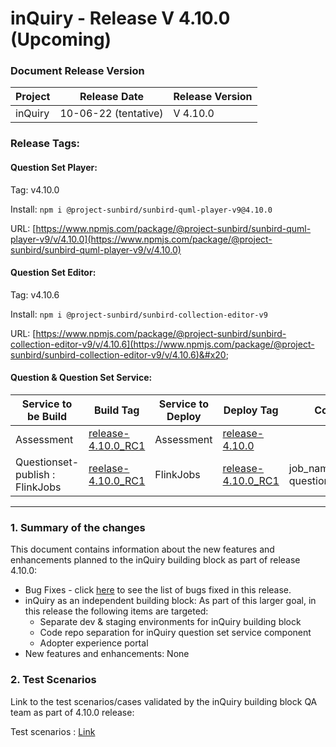 # inQuiry - Release V 4.10.0 (Upcoming)

### Document Release Version

| Project | Release Date         | Release Version |
| ------- | -------------------- | --------------- |
| inQuiry | 10-06-22 (tentative) | V 4.10.0        |

### Release Tags:

#### Question Set Player:

Tag: v4.10.0

Install: `npm i @project-sunbird/sunbird-quml-player-v9@4.10.0`

URL: [https://www.npmjs.com/package/@project-sunbird/sunbird-quml-player-v9/v/4.10.0](https://www.npmjs.com/package/@project-sunbird/sunbird-quml-player-v9/v/4.10.0)

#### Question Set Editor:

Tag: v4.10.6

Install: `npm i @project-sunbird/sunbird-collection-editor-v9`

URL: [https://www.npmjs.com/package/@project-sunbird/sunbird-collection-editor-v9/v/4.10.6](https://www.npmjs.com/package/@project-sunbird/sunbird-collection-editor-v9/v/4.10.6)&#x20;

#### Question & Question Set Service:

| Service to be Build             | Build Tag                                                                                                          | Service to Deploy | Deploy Tag                                                                                                           | Comments                                    |
| ------------------------------- | ------------------------------------------------------------------------------------------------------------------ | ----------------- | -------------------------------------------------------------------------------------------------------------------- | ------------------------------------------- |
| Assessment                      | [release-4.10.0\_RC1](https://github.com/project-sunbird/knowledge-platform/releases/tag/release-4.10.0\_RC1)      | Assessment        | [release-4.10.0](https://github.com/project-sunbird/sunbird-devops/tree/release-4.10.0)                              |                                             |
| Questionset-publish : FlinkJobs | [reelase-4.10.0\_RC1](https://github.com/project-sunbird/knowledge-platform-jobs/releases/tag/release-4.10.0\_RC1) | FlinkJobs         | [release-4.10.0\_RC1](https://github.com/project-sunbird/sunbird-learning-platform/releases/tag/release-4.10.0\_RC1) | job\_names\_to\_deploy: questionset-publish |

****

### **1. Summary of the changes**&#x20;

This document contains information about the new features and enhancements planned to the inQuiry building block as part of release 4.10.0:

* Bug Fixes - click [here](https://project-sunbird.atlassian.net/issues/?filter=12544) to see the list of bugs fixed in this release.
* inQuiry as an independent building block: As part of this larger goal, in this release the following items are targeted:
  * Separate dev & staging environments for inQuiry building block
  * Code repo separation for inQuiry question set service component
  * Adopter experience portal&#x20;
* New features and enhancements: None

### 2. Test Scenarios

Link to the test scenarios/cases validated by the inQuiry building block QA team as part of 4.10.0 release:&#x20;

Test scenarios : [Link](https://project-sunbird.atlassian.net/wiki/spaces/SunbirdinQuiry/pages/3152674824/4.10+Test+Scenarios)
